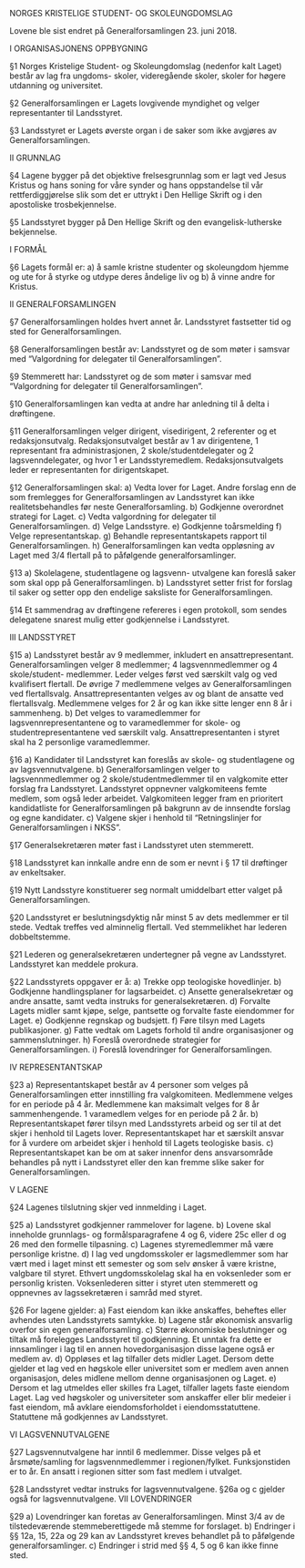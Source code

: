 NORGES KRISTELIGE STUDENT- OG
SKOLEUNGDOMSLAG

Lovene ble sist endret på Generalforsamlingen 23. juni 2018.

I ORGANISASJONENS OPPBYGNING

§1 Norges Kristelige Student- og Skoleungdomslag
(nedenfor kalt Laget) består av lag fra ungdoms-
skoler, videregående skoler, skoler for høgere
utdanning og universitet.

§2 Generalforsamlingen er Lagets lovgivende
myndighet og velger representanter til Landsstyret.

§3 Landsstyret er Lagets øverste organ i de saker
som ikke avgjøres av Generalforsamlingen.

II GRUNNLAG

§4 Lagene bygger på det objektive frelsesgrunnlag
som er lagt ved Jesus Kristus og hans soning for
våre synder og hans oppstandelse til vår
rettferdiggjørelse slik som det er uttrykt i Den
Hellige Skrift og i den apostoliske trosbekjennelse.

§5 Landsstyret bygger på Den Hellige Skrift og den
evangelisk-lutherske bekjennelse.

I FORMÅL

§6 Lagets formål er:
a) å samle kristne studenter og skoleungdom
hjemme og ute for å styrke og utdype deres
åndelige liv og
b) å vinne andre for Kristus.

II GENERALFORSAMLINGEN

§7 Generalforsamlingen holdes hvert annet år.
Landsstyret fastsetter tid og sted for
Generalforsamlingen.

§8 Generalforsamlingen består av: Landsstyret og
de som møter i samsvar med “Valgordning for
delegater til Generalforsamlingen”.

§9 Stemmerett har: Landsstyret og de som møter i
samsvar med “Valgordning for delegater til
Generalforsamlingen”.

§10 Generalforsamlingen kan vedta at andre har
anledning til å delta i drøftingene.

§11 Generalforsamlingen velger dirigent, visedirigent,
2 referenter og et redaksjonsutvalg.
Redaksjonsutvalget består
av 1 av dirigentene, 1 representant fra
administrasjonen, 2 skole/studentdelegater og 2
lagsvenndelegater, og hvor 1 er
Landsstyremedlem. Redaksjonsutvalgets leder
er representanten for dirigentskapet.

§12 Generalforsamlingen skal:
a) Vedta lover for Laget. Andre forslag enn de
som fremlegges for Generalforsamlingen av
Landsstyret kan ikke realitetsbehandles før
neste Generalforsamling.
b) Godkjenne overordnet strategi for Laget.
c) Vedta valgordning for delegater til
Generalforsamlingen.
d) Velge Landsstyre.
e) Godkjenne toårsmelding
f) Velge representantskap.
g) Behandle representantskapets rapport til
Generalforsamlingen.
h) Generalforsamlingen kan vedta oppløsning av
Laget med 3/4 flertall på to påfølgende
generalforsamlinger.

§13 a) Skolelagene, studentlagene og lagsvenn-
utvalgene kan foreslå saker som skal opp på
Generalforsamlingen.
b) Landsstyret setter frist for forslag til saker og
setter opp den endelige saksliste for
Generalforsamlingen.

§14 Et sammendrag av drøftingene refereres i egen
protokoll, som sendes delegatene snarest mulig
etter godkjennelse i Landsstyret.

III LANDSSTYRET

§15 a) Landsstyret består av 9 medlemmer,
inkludert en ansattrepresentant.
Generalforsamlingen velger 8 medlemmer; 4
lagsvennmedlemmer og 4 skole/student-
medlemmer. Leder velges først ved
særskilt valg og ved kvalifisert flertall. De øvrige
7 medlemmene velges av Generalforsamlingen
ved flertallsvalg. Ansattrepresentanten velges av
og blant de ansatte ved flertallsvalg.
Medlemmene velges for 2 år og kan ikke sitte
lenger enn 8 år i sammenheng.
b) Det velges to varamedlemmer for
lagsvennrepresentantene og to varamedlemmer
for skole- og studentrepresentantene ved
særskilt valg. Ansattrepresentanten i styret skal
ha 2 personlige varamedlemmer.

§16 a) Kandidater til Landsstyret kan foreslås av skole-
og studentlagene og av lagsvennutvalgene.
b) Generalforsamlingen velger to
lagsvennmedlemmer og 2
skole/studentmedlemmer til en valgkomite
etter forslag fra Landsstyret. Landsstyret
oppnevner valgkomiteens femte medlem, som
også leder arbeidet. Valgkomiteen legger fram
en prioritert kandidatliste for
Generalforsamlingen på bakgrunn av de
innsendte forslag og egne kandidater.
c) Valgene skjer i henhold til “Retningslinjer for
Generalforsamlingen i NKSS”.

§17 Generalsekretæren møter fast i Landsstyret
uten stemmerett.

§18 Landsstyret kan innkalle andre enn de som er
nevnt i § 17 til drøftinger av enkeltsaker.

§19 Nytt Landsstyre konstituerer seg normalt
umiddelbart etter valget på Generalforsamlingen.

§20 Landsstyret er beslutningsdyktig når minst 5 av
dets medlemmer er til stede. Vedtak treffes ved
alminnelig flertall. Ved stemmelikhet har lederen
dobbeltstemme.

§21 Lederen og generalsekretæren undertegner
på vegne av Landsstyret. Landsstyret kan
meddele prokura.

§22 Landsstyrets oppgaver er å:
a) Trekke opp teologiske hovedlinjer.
b) Godkjenne handlingsplaner for lagsarbeidet.
c) Ansette generalsekretær og andre
ansatte, samt vedta instruks for
generalsekretæren.
d) Forvalte Lagets midler samt kjøpe, selge,
pantsette og forvalte faste eiendommer for
Laget.
e) Godkjenne regnskap og budsjett.
f) Føre tilsyn med Lagets publikasjoner.
g) Fatte vedtak om Lagets forhold til andre
organisasjoner og sammenslutninger.
h) Foreslå overordnede strategier for
Generalforsamlingen.
i) Foreslå lovendringer for
Generalforsamlingen.

IV REPRESENTANTSKAP

§23 a) Representantskapet består av 4 personer
som velges på Generalforsamlingen etter
innstilling fra valgkomiteen. Medlemmene
velges for en periode på 4 år. Medlemmene
kan maksimalt velges for 8 år
sammenhengende. 1 varamedlem velges for
en periode på 2 år.
b) Representantskapet fører tilsyn med
Landsstyrets arbeid og ser til at det skjer i
henhold til Lagets lover. Representantskapet
har et særskilt ansvar for å vurdere om
arbeidet skjer i henhold til Lagets teologiske
basis.
c) Representantskapet kan be om at saker
innenfor dens ansvarsområde behandles på
nytt i Landsstyret eller den kan fremme slike
saker for Generalforsamlingen.

V LAGENE

§24 Lagenes tilslutning skjer ved innmelding i
Laget.

§25 a) Landsstyret godkjenner rammelover for
lagene.
b) Lovene skal inneholde grunnlags- og
formålsparagrafene 4 og 6, videre 25c eller d
og 26 med den formelle tilpasning.
c) Lagenes styremedlemmer må være personlige
kristne.
d) I lag ved ungdomsskoler er lagsmedlemmer
som har vært med i laget minst ett semester
og som selv ønsker å være kristne, valgbare
til styret. Ethvert ungdomsskolelag skal ha en
voksenleder som er personlig kristen.
Voksenlederen sitter i styret uten stemmerett
og oppnevnes av lagssekretæren i samråd
med styret.

§26 For lagene gjelder:
a) Fast eiendom kan ikke anskaffes, beheftes
eller avhendes uten Landsstyrets
samtykke.
b) Lagene står økonomisk ansvarlig overfor sin
egen generalforsamling.
c) Større økonomiske beslutninger og
tiltak må forelegges Landsstyret til
godkjenning. Et unntak fra dette er
innsamlinger i lag til en annen
hovedorganisasjon disse lagene også er
medlem av.
d) Oppløses et lag tilfaller dets midler
Laget. Dersom dette gjelder et lag ved en
høgskole eller universitet som er medlem
aven annen organisasjon, deles midlene
mellom denne organisasjonen og Laget.
e) Dersom et lag utmeldes eller skilles fra
Laget, tilfaller lagets faste eiendom Laget.
Lag ved høgskoler og universiteter som
anskaffer eller blir medeier i fast eiendom,
må avklare eiendomsforholdet i
eiendomsstatuttene. Statuttene må
godkjennes av Landsstyret.

VI LAGSVENNUTVALGENE

§27 Lagsvennutvalgene har inntil 6 medlemmer.
Disse velges på et årsmøte/samling for
lagsvennmedlemmer i regionen/fylket.
Funksjonstiden er to år. En ansatt i
regionen sitter som fast medlem i
utvalget.

§28 Landsstyret vedtar instruks for
lagsvennutvalgene. §26a og c gjelder
også for lagsvennutvalgene.
VII LOVENDRINGER

§29 a) Lovendringer kan foretas av
Generalforsamlingen. Minst 3/4 av de
tilstedeværende stemmeberettigede må
stemme for forslaget.
b) Endringer i §§ 12a, 15, 22a og 29 kan av
Landsstyret kreves behandlet på to
påfølgende generalforsamlinger.
c) Endringer i strid med §§ 4, 5 og 6 kan
ikke finne sted.

